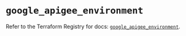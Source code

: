 # `google_apigee_environment`

Refer to the Terraform Registry for docs: [`google_apigee_environment`](https://registry.terraform.io/providers/hashicorp/google/5.16.0/docs/resources/apigee_environment).

